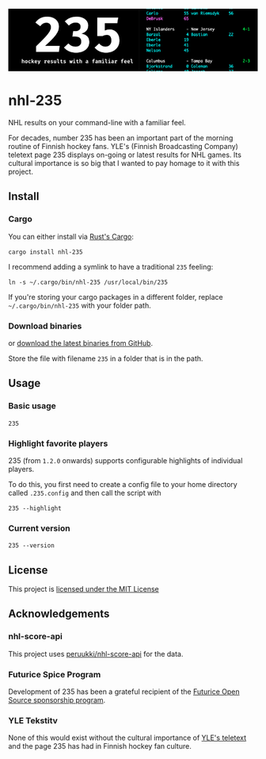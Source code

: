 ![235 - hockey results with a familiar feel](docs/nhl-235-banner.png)

# nhl-235

NHL results on your command-line with a familiar feel.

For decades, number 235 has been an important part of the morning routine of Finnish hockey fans. YLE's (Finnish Broadcasting Company) teletext page 235 displays on-going or latest results for NHL games. Its cultural importance is so big that I wanted to pay homage to it with this project.

## Install

### Cargo

You can either install via [Rust's Cargo](https://crates.io):

```
cargo install nhl-235
```

I recommend adding a symlink to have a traditional `235` feeling:

```
ln -s ~/.cargo/bin/nhl-235 /usr/local/bin/235
```

If you're storing your cargo packages in a different folder, replace `~/.cargo/bin/nhl-235` with your folder path.

### Download binaries

or [download the latest binaries from GitHub](https://github.com/Hamatti/nhl-235/releases/latest).

Store the file with filename `235` in a folder that is in the path.

## Usage

### Basic usage

```
235
```

### Highlight favorite players

235 (from `1.2.0` onwards) supports configurable highlights of individual players.

To do this, you first need to create a config file to your home directory called `.235.config` and then call the script with

```
235 --highlight
```

### Current version

```
235 --version
```

## License

This project is [licensed under the MIT License](LICENSE)

## Acknowledgements

### nhl-score-api

This project uses [peruukki/nhl-score-api](https://github.com/peruukki/nhl-score-api) for the data.

### Futurice Spice Program

Development of 235 has been a grateful recipient of the [Futurice Open Source sponsorship program](https://spiceprogram.org).

### YLE Tekstitv

None of this would exist without the cultural importance of [YLE's teletext](https://yle.fi/aihe/tekstitv) and the page 235 has had in Finnish hockey fan culture.
